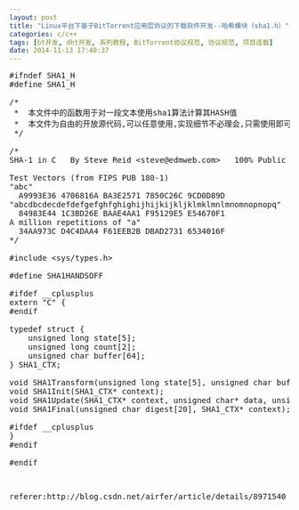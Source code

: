 ```yaml
---
layout: post
title: "Linux平台下基于BitTorrent应用层协议的下载软件开发--哈希模块（sha1.h）"
categories: c/c++
tags: [bt开发, dht开发, 系列教程, BitTorrent协议规范, 协议规范, 项目连载]
date: 2014-11-13 17:40:37
---
```


<pre name="code" class="cpp">#ifndef SHA1_H
#define SHA1_H

/*
 *	本文件中的函数用于对一段文本使用sha1算法计算其HASH值
 *  本文件为自由的开放源代码,可以任意使用,实现细节不必理会,只需使用即可
 */

/*
SHA-1 in C   By Steve Reid &lt;steve@edmweb.com&gt;   100% Public Domain

Test Vectors (from FIPS PUB 180-1)
&quot;abc&quot;
  A9993E36 4706816A BA3E2571 7850C26C 9CD0D89D
&quot;abcdbcdecdefdefgefghfghighijhijkijkljklmklmnlmnomnopnopq&quot;
  84983E44 1C3BD26E BAAE4AA1 F95129E5 E54670F1
A million repetitions of &quot;a&quot;
  34AA973C D4C4DAA4 F61EEB2B DBAD2731 6534016F
*/

#include &lt;sys/types.h&gt;

#define SHA1HANDSOFF

#ifdef __cplusplus
extern &quot;C&quot; {
#endif

typedef struct {
    unsigned long state[5];
    unsigned long count[2];
    unsigned char buffer[64];
} SHA1_CTX;

void SHA1Transform(unsigned long state[5], unsigned char buffer[64]);
void SHA1Init(SHA1_CTX* context);
void SHA1Update(SHA1_CTX* context, unsigned char* data, unsigned int len);
void SHA1Final(unsigned char digest[20], SHA1_CTX* context);

#ifdef __cplusplus
}
#endif

#endif
</pre><br>



<pre>
referer:http://blog.csdn.net/airfer/article/details/8971540
</pre>
